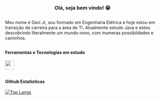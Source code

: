 ### <p align="center"> Olá, seja bem vindo! 😁</p>

##

Meu nome é Davi Jr, sou formado em Engenharia Elétrica e hoje estou em transição de carreira para a área de TI. Atualmente estudo Java e estou descobrindo literalmente um mundo novo, com inumeras possibildades e caminhos. 

##

#### Ferramentas e Tecnologias em estudo
<div>
    <img src="https://cdn.jsdelivr.net/gh/devicons/devicon/icons/java/java-original.svg" width="30" height="30"/>
</div>

##

#### Github Estatisticas 

[![Top Langs](https://github-readme-stats.vercel.app/api?username=engdvj&show_icons=true&theme=transparent)](https://github.com/engdvj/github-readme-stats)
